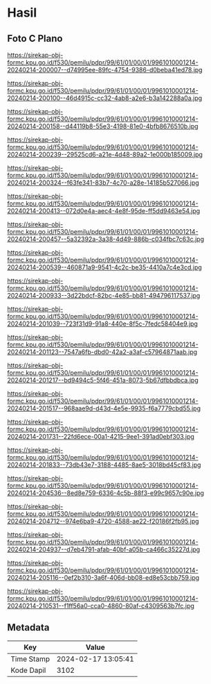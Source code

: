 # Hasil

## Foto C Plano

https://sirekap-obj-formc.kpu.go.id/f530/pemilu/pdpr/99/61/01/00/01/9961010001214-20240214-200007--d74995ee-89fc-4754-9386-d0beba41ed78.jpg

https://sirekap-obj-formc.kpu.go.id/f530/pemilu/pdpr/99/61/01/00/01/9961010001214-20240214-200100--46d4915c-cc32-4ab8-a2e6-b3a142288a0a.jpg

https://sirekap-obj-formc.kpu.go.id/f530/pemilu/pdpr/99/61/01/00/01/9961010001214-20240214-200158--d44119b8-55e3-4198-81e0-4bfb8676510b.jpg

https://sirekap-obj-formc.kpu.go.id/f530/pemilu/pdpr/99/61/01/00/01/9961010001214-20240214-200239--29525cd6-a21e-4d48-89a2-1e000b185009.jpg

https://sirekap-obj-formc.kpu.go.id/f530/pemilu/pdpr/99/61/01/00/01/9961010001214-20240214-200324--f63fe341-83b7-4c70-a28e-14185b527066.jpg

https://sirekap-obj-formc.kpu.go.id/f530/pemilu/pdpr/99/61/01/00/01/9961010001214-20240214-200413--072d0e4a-aec4-4e8f-95de-ff5dd9463e54.jpg

https://sirekap-obj-formc.kpu.go.id/f530/pemilu/pdpr/99/61/01/00/01/9961010001214-20240214-200457--5a32392a-3a38-4d49-886b-c034fbc7c63c.jpg

https://sirekap-obj-formc.kpu.go.id/f530/pemilu/pdpr/99/61/01/00/01/9961010001214-20240214-200539--460871a9-9541-4c2c-be35-4410a7c4e3cd.jpg

https://sirekap-obj-formc.kpu.go.id/f530/pemilu/pdpr/99/61/01/00/01/9961010001214-20240214-200933--3d22bdcf-82bc-4e85-bb81-494796117537.jpg

https://sirekap-obj-formc.kpu.go.id/f530/pemilu/pdpr/99/61/01/00/01/9961010001214-20240214-201039--723f31d9-91a8-440e-8f5c-7fedc58404e9.jpg

https://sirekap-obj-formc.kpu.go.id/f530/pemilu/pdpr/99/61/01/00/01/9961010001214-20240214-201123--7547a6fb-dbd0-42a2-a3af-c57964871aab.jpg

https://sirekap-obj-formc.kpu.go.id/f530/pemilu/pdpr/99/61/01/00/01/9961010001214-20240214-201217--bd9494c5-5f46-451a-8073-5b67dfbbdbca.jpg

https://sirekap-obj-formc.kpu.go.id/f530/pemilu/pdpr/99/61/01/00/01/9961010001214-20240214-201517--968aae9d-d43d-4e5e-9935-f6a7779cbd55.jpg

https://sirekap-obj-formc.kpu.go.id/f530/pemilu/pdpr/99/61/01/00/01/9961010001214-20240214-201731--22fd6ece-00a1-4215-9ee1-391ad0ebf303.jpg

https://sirekap-obj-formc.kpu.go.id/f530/pemilu/pdpr/99/61/01/00/01/9961010001214-20240214-201833--73db43e7-3188-4485-8ae5-3018bd45cf83.jpg

https://sirekap-obj-formc.kpu.go.id/f530/pemilu/pdpr/99/61/01/00/01/9961010001214-20240214-204536--8ed8e759-6336-4c5b-88f3-e99c9657c90e.jpg

https://sirekap-obj-formc.kpu.go.id/f530/pemilu/pdpr/99/61/01/00/01/9961010001214-20240214-204712--974e6ba9-4720-4588-ae22-f20186f2fb95.jpg

https://sirekap-obj-formc.kpu.go.id/f530/pemilu/pdpr/99/61/01/00/01/9961010001214-20240214-204937--d7eb4791-afab-40bf-a05b-ca466c35227d.jpg

https://sirekap-obj-formc.kpu.go.id/f530/pemilu/pdpr/99/61/01/00/01/9961010001214-20240214-205116--0ef2b310-3a6f-406d-bb08-ed8e53cbb759.jpg

https://sirekap-obj-formc.kpu.go.id/f530/pemilu/pdpr/99/61/01/00/01/9961010001214-20240214-210531--f1ff56a0-cca0-4860-80af-c4309563b7fc.jpg


## Metadata

| Key        | Value               |
| ---------- | ------------------- |
| Time Stamp | 2024-02-17 13:05:41 |
| Kode Dapil | 3102                |




